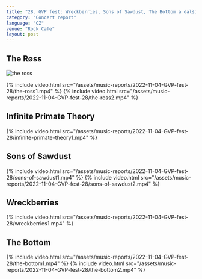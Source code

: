 ```yaml
---
title: "28. GVP fest: Wreckberries, Sons of Sawdust, The Bottom a další"
category: "Concert report"
language: "CZ"
venue: "Rock Cafe"
layout: post
---
```


## The Røss

![the ross](/assets/music-reports/2022-11-04-GVP-fest-28/the-ross-photo.jpg)

{% include video.html src="/assets/music-reports/2022-11-04-GVP-fest-28/the-ross1.mp4" %}
{% include video.html src="/assets/music-reports/2022-11-04-GVP-fest-28/the-ross2.mp4" %}

## Infinite Primate Theory
{% include video.html src="/assets/music-reports/2022-11-04-GVP-fest-28/infinite-primate-theory1.mp4" %}

## Sons of Sawdust
{% include video.html src="/assets/music-reports/2022-11-04-GVP-fest-28/sons-of-sawdust1.mp4" %}
{% include video.html src="/assets/music-reports/2022-11-04-GVP-fest-28/sons-of-sawdust2.mp4" %}

## Wreckberries
{% include video.html src="/assets/music-reports/2022-11-04-GVP-fest-28/wreckberries1.mp4" %}

## The Bottom
{% include video.html src="/assets/music-reports/2022-11-04-GVP-fest-28/the-bottom1.mp4" %}
{% include video.html src="/assets/music-reports/2022-11-04-GVP-fest-28/the-bottom2.mp4" %}


